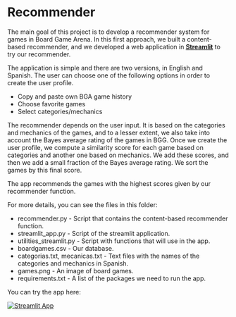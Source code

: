 # Recommender

The main goal of this project is to develop a recommender system for games in Board Game Arena. In this first approach, we built a content-based recommender, and we developed a web application in [**Streamlit**](https://streamlit.io/) to try our recommender.

The application is simple and there are two versions, in English and Spanish.
The user can choose one of the following options in order to create the user profile.

- Copy and paste own BGA game history
- Choose favorite games
- Select categories/mechanics 

The recommender depends on the user input. It is based on the categories and mechanics of the games, and to a lesser extent, we also take into account the Bayes average rating of the games in BGG. Once we create the user profile, we compute a similarity score for each game based on categories and another one based on mechanics. We add these scores, and then we add a small fraction of the Bayes average rating. We sort the games by this final score. 

The app recommends the games with the highest scores given by our recommender function. 

For more details, you can see the files in this folder: 

- recommender.py - Script that contains the content-based recommender function.
- streamlit_app.py - Script of the streamlit application.
- utilities_streamlit.py - Script with functions that will use in the app.
- boardgames.csv - Our database.
- categorias.txt, mecanicas.txt - Text files with the names of the categories and mechanics in Spanish.
- games.png - An image of board games.
- requirements.txt - A list of the packages we need to run the app.

You can try the app here:

[![Streamlit App](https://static.streamlit.io/badges/streamlit_badge_black_white.svg)](https://share.streamlit.io/mgiaroli/bga_games_recommender/main/3.Recommender/streamlit_app.py)
